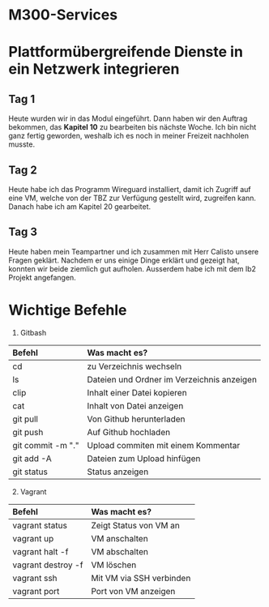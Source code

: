 ﻿# M300-Services
# Plattformübergreifende Dienste in ein Netzwerk integrieren

## Tag 1
Heute wurden wir in das Modul eingeführt. Dann haben wir den Auftrag bekommen, das **Kapitel 10** zu bearbeiten bis nächste Woche. Ich bin nicht ganz fertig geworden, weshalb ich es noch in meiner Freizeit nachholen musste.

## Tag 2
Heute habe ich das Programm Wireguard installiert, damit ich Zugriff auf eine VM, welche von der TBZ zur Verfügung gestellt wird, zugreifen kann. Danach habe ich am Kapitel 20 gearbeitet.

## Tag 3
Heute haben mein Teampartner und ich zusammen mit Herr Calisto unsere Fragen geklärt. Nachdem er uns einige Dinge erklärt und gezeigt hat, konnten wir beide ziemlich gut aufholen. Ausserdem habe ich mit dem lb2 Projekt angefangen.


# Wichtige Befehle

1. Gitbash

|       Befehl       |          Was macht es?                     |
| :----------------- | :------------------------------            |
| cd                 | zu Verzeichnis wechseln                    |
| ls                 | Dateien und Ordner im Verzeichnis anzeigen |
| clip               | Inhalt einer Datei kopieren                |
| cat                | Inhalt von Datei anzeigen                  |
| git pull           | Von Github herunterladen                   |
| git push           | Auf Github hochladen                       |
| git commit -m "."  | Upload commiten mit einem Kommentar        |
| git add -A         | Dateien zum Upload hinfügen                |
| git status         | Status anzeigen                            |

2. Vagrant

|       Befehl       |          Was macht es?          |
| :----------------- | :------------------------------ |
| vagrant status     | Zeigt Status von VM an          |
| vagrant up         | VM anschalten                   |
| vagrant halt -f    | VM abschalten                   |
| vagrant destroy -f | VM löschen                      |
| vagrant ssh        | Mit VM via SSH verbinden        |
| vagrant port       | Port von VM anzeigen            |